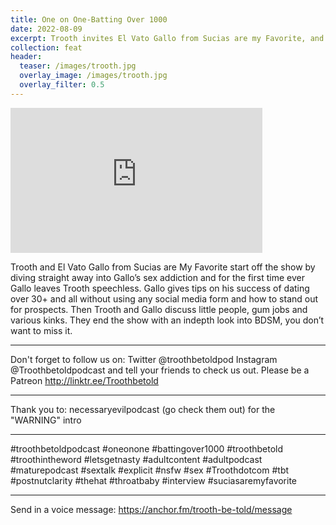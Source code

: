 ```yaml
---
title: One on One-Batting Over 1000
date: 2022-08-09
excerpt: Trooth invites El Vato Gallo from Sucias are my Favorite, and dives right into Gallo's sex addiction
collection: feat
header:
  teaser: /images/trooth.jpg
  overlay_image: /images/trooth.jpg
  overlay_filter: 0.5
---
```


<iframe src='https://open.spotify.com/embed/episode/5NceAtIvmirz9z2htVyect' width='80%' height='232' frameborder='0' allowtransparency='true' allow='encrypted-media'></iframe>

Trooth and El Vato Gallo from Sucias are My Favorite start off the show by diving straight away into Gallo’s sex addiction and for the first time ever Gallo leaves Trooth speechless. Gallo gives tips on his success of dating over 30+ and all without using any social media form and how to stand out for prospects. Then Trooth and Gallo discuss little people, gum jobs and various kinks. They end the show with an indepth look into BDSM, you don’t want to miss it.

------------------------------------------------------------------

Don't forget to follow us on: Twitter @troothbetoldpod Instagram @Troothbetoldpodcast and tell your friends to check us out. Please be a Patreon http://linktr.ee/Troothbetold

-------------------------------------------------------------

Thank you to: necessaryevilpodcast (go check them out) for the "WARNING" intro

------------------------------------------------------------------ 

#troothbetoldpodcast #oneonone #battingover1000 #troothbetold #troothintheword #letsgetnasty #adultcontent #adultpodcast #maturepodcast #sextalk #explicit #nsfw #sex #Troothdotcom #tbt #postnutclarity #thehat #throatbaby #interview #suciasaremyfavorite

--- 
Send in a voice message: https://anchor.fm/trooth-be-told/message
